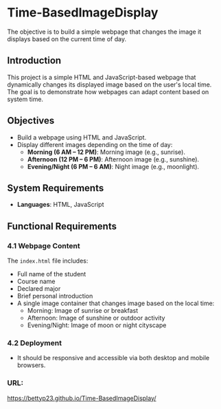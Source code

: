 # Time-BasedImageDisplay
The objective is to build a simple webpage that changes the image it displays based on the current time of day. 

## Introduction
This project is a simple HTML and JavaScript-based webpage that dynamically changes its displayed image based on the user's local time. The goal is to demonstrate how webpages can adapt content based on system time.

## Objectives
- Build a webpage using HTML and JavaScript.
- Display different images depending on the time of day:
  - **Morning (6 AM – 12 PM)**: Morning image (e.g., sunrise).
  - **Afternoon (12 PM – 6 PM)**: Afternoon image (e.g., sunshine).
  - **Evening/Night (6 PM – 6 AM)**: Night image (e.g., moonlight).

## System Requirements

- **Languages**: HTML, JavaScript 

## Functional Requirements

### 4.1 Webpage Content
The `index.html` file includes:
- Full name of the student
- Course name
- Declared major
- Brief personal introduction
- A single image container that changes image based on the local time:
  - Morning: Image of sunrise or breakfast
  - Afternoon: Image of sunshine or outdoor activity
  - Evening/Night: Image of moon or night cityscape

### 4.2 Deployment
- It should be responsive and accessible via both desktop and mobile browsers.

### URL:
https://bettyp23.github.io/Time-BasedImageDisplay/